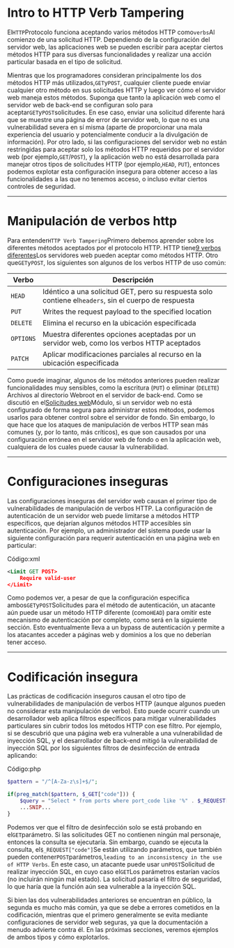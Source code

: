 # Intro to HTTP Verb Tampering

El`HTTP`Protocolo funciona aceptando varios métodos HTTP como`verbs`Al comienzo de una solicitud HTTP. Dependiendo de la configuración del servidor web, las aplicaciones web se pueden escribir para aceptar ciertos métodos HTTP para sus diversas funcionalidades y realizar una acción particular basada en el tipo de solicitud.

Mientras que los programadores consideran principalmente los dos métodos HTTP más utilizados,`GET`y`POST`, cualquier cliente puede enviar cualquier otro método en sus solicitudes HTTP y luego ver cómo el servidor web maneja estos métodos. Suponga que tanto la aplicación web como el servidor web de back-end se configuran solo para aceptar`GET`y`POST`solicitudes. En ese caso, enviar una solicitud diferente hará que se muestre una página de error de servidor web, lo que no es una vulnerabilidad severa en sí misma (aparte de proporcionar una mala experiencia del usuario y potencialmente conducir a la divulgación de información). Por otro lado, si las configuraciones del servidor web no están restringidas para aceptar solo los métodos HTTP requeridos por el servidor web (por ejemplo,`GET`/`POST`), y la aplicación web no está desarrollada para manejar otros tipos de solicitudes HTTP (por ejemplo,`HEAD`, `PUT`), entonces podemos explotar esta configuración insegura para obtener acceso a las funcionalidades a las que no tenemos acceso, o incluso evitar ciertos controles de seguridad.

---

# **Manipulación de verbos http**

Para entender`HTTP Verb Tampering`Primero debemos aprender sobre los diferentes métodos aceptados por el protocolo HTTP. HTTP tiene[9 verbos diferentes](https://developer.mozilla.org/en-US/docs/Web/HTTP/Methods)Los servidores web pueden aceptar como métodos HTTP. Otro que`GET`y`POST`, los siguientes son algunos de los verbos HTTP de uso común:

| **Verbo** | **Descripción** |
| --- | --- |
| `HEAD` | Idéntico a una solicitud GET, pero su respuesta solo contiene el`headers`, sin el cuerpo de respuesta |
| `PUT` | Writes the request payload to the specified location |
| `DELETE` | Elimina el recurso en la ubicación especificada |
| `OPTIONS` | Muestra diferentes opciones aceptadas por un servidor web, como los verbos HTTP aceptados |
| `PATCH` | Aplicar modificaciones parciales al recurso en la ubicación especificada |

Como puede imaginar, algunos de los métodos anteriores pueden realizar funcionalidades muy sensibles, como la escritura (`PUT`) o eliminar (`DELETE`) Archivos al directorio Webroot en el servidor de back-end. Como se discutió en el[Solicitudes web](https://academy.hackthebox.com/course/preview/web-requests)Módulo, si un servidor web no está configurado de forma segura para administrar estos métodos, podemos usarlos para obtener control sobre el servidor de fondo. Sin embargo, lo que hace que los ataques de manipulación de verbos HTTP sean más comunes (y, por lo tanto, más críticos), es que son causados por una configuración errónea en el servidor web de fondo o en la aplicación web, cualquiera de los cuales puede causar la vulnerabilidad.

---

# **Configuraciones inseguras**

Las configuraciones inseguras del servidor web causan el primer tipo de vulnerabilidades de manipulación de verbos HTTP. La configuración de autenticación de un servidor web puede limitarse a métodos HTTP específicos, que dejarían algunos métodos HTTP accesibles sin autenticación. Por ejemplo, un administrador del sistema puede usar la siguiente configuración para requerir autenticación en una página web en particular:

Código:xml

```xml
<Limit GET POST>
    Require valid-user
</Limit>
```

Como podemos ver, a pesar de que la configuración especifica ambos`GET`y`POST`Solicitudes para el método de autenticación, un atacante aún puede usar un método HTTP diferente (como`HEAD`) para omitir este mecanismo de autenticación por completo, como será en la siguiente sección. Esto eventualmente lleva a un bypass de autenticación y permite a los atacantes acceder a páginas web y dominios a los que no deberían tener acceso.

---

# **Codificación insegura**

Las prácticas de codificación inseguros causan el otro tipo de vulnerabilidades de manipulación de verbos HTTP (aunque algunos pueden no considerar esta manipulación de verbo). Esto puede ocurrir cuando un desarrollador web aplica filtros específicos para mitigar vulnerabilidades particulares sin cubrir todos los métodos HTTP con ese filtro. Por ejemplo, si se descubrió que una página web era vulnerable a una vulnerabilidad de inyección SQL, y el desarrollador de back-end mitigó la vulnerabilidad de inyección SQL por los siguientes filtros de desinfección de entrada aplicando:

Código:php

```php
$pattern = "/^[A-Za-z\s]+$/";

if(preg_match($pattern, $_GET["code"])) {
    $query = "Select * from ports where port_code like '%" . $_REQUEST["code"] . "%'";
    ...SNIP...
}

```

Podemos ver que el filtro de desinfección solo se está probando en el`GET`parámetro. Si las solicitudes GET no contienen ningún mal personaje, entonces la consulta se ejecutaría. Sin embargo, cuando se ejecuta la consulta, el`$_REQUEST["code"]`Se están utilizando parámetros, que también pueden contener`POST`parámetros,`leading to an inconsistency in the use of HTTP Verbs`. En este caso, un atacante puede usar un`POST`Solicitud de realizar inyección SQL, en cuyo caso el`GET`Los parámetros estarían vacíos (no incluirán ningún mal estado). La solicitud pasaría el filtro de seguridad, lo que haría que la función aún sea vulnerable a la inyección SQL.

Si bien las dos vulnerabilidades anteriores se encuentran en público, la segunda es mucho más común, ya que se debe a errores cometidos en la codificación, mientras que el primero generalmente se evita mediante configuraciones de servidor web seguras, ya que la documentación a menudo advierte contra él. En las próximas secciones, veremos ejemplos de ambos tipos y cómo explotarlos.